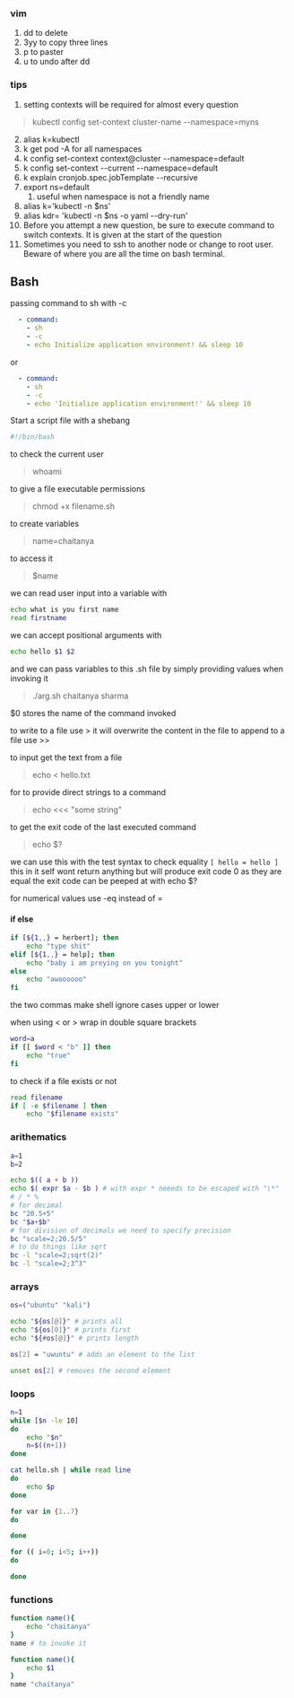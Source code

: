 ### vim
1. dd to delete
2. 3yy to copy three lines
3. p to paster
4. u to undo after dd
### tips
1. setting contexts will be required for almost every question
> kubectl config set-context cluster-name --namespace=myns
2. alias k=kubectl
3. k get pod -A for all namespaces
4. k config set-context context@cluster --namespace=default 
5. k config set-context --current --namespace=default 
6. k explain cronjob.spec.jobTemplate --recursive
7. export ns=default     
	1. useful when namespace is not a friendly name
8. alias k='kubectl -n $ns'
9. alias kdr= 'kubectl -n $ns -o yaml --dry-run'
10. Before you attempt a new question, be sure to execute command to switch contexts. It is given at the start of the question
11. Sometimes you need to ssh to another node or change to root user. Beware of where you are all the time on bash terminal.
## Bash

passing command to sh with -c 
```yml
  - command:
    - sh
    - -c
    - echo Initialize application environment! && sleep 10
```
or

```yml
  - command:
    - sh
    - -c
    - echo 'Initialize application environment!' && sleep 10
```

Start a script file with a shebang
```sh
#!/bin/bash
```

to check the current user
> whoami

to give a file executable permissions
> chmod +x filename.sh

to create variables
> name=chaitanya

to access it
>$name

we can read user input into a variable with
```bash
echo what is you first name
read firstname
```

we can accept positional arguments with
```sh
echo hello $1 $2
```
and we can pass variables to this .sh file by simply providing values when invoking it
> ./arg.sh chaitanya sharma

$0 stores the name of the command invoked


to write to a file use > it will overwrite the content in the file
to append to a file use >>

to input get the text from a file 
> echo < hello.txt

for to provide direct strings to a command
>echo <<< "some string"

to get the exit code of the last executed command
>echo $?

we can use this with the test syntax to check equality
`[ hello = hello ]`
this in it self wont return anything but will produce exit code 0 as they are equal 
the exit code can be peeped at with echo $?

for numerical values use -eq instead of =

#### if else
```sh
if [${1,,} = herbert]; then
	echo "type shit"
elif [${1,,} = help]; then
	echo "baby i am preying on you tonight"
else
	echo "awoooooo"
fi
```

the two commas make shell ignore cases upper or lower

when using < or > wrap in double square brackets
```sh
word=a
if [[ $word < "b" ]] then
	echo "true"
fi
```

to check if a file exists or not

```sh
read filename
if [ -e $filename ] then
	echo "$filename exists"
```

### arithematics

```sh
a=1
b=2

echo $(( a + b ))
echo $( expr $a - $b ) # with expr * neeeds to be escaped with "\*"
# / * % 
# for decimal
bc "20.5+5"
bc "$a+$b"
# for division of decimals we need to specify precision
bc "scale=2;20.5/5"
# to do things like sqrt
bc -l "scale=2;sqrt(2)"
bc -l "scale=2;3^3"
```

### arrays

```sh
os=("ubuntu" "kali")

echo "${os[@]}" # prints all
echo "${os[0]}" # prints first
echo "${#os[@]}" # prints length

os[2] = "uwuntu" # adds an element to the list

unset os[2] # removes the second element
```

### loops
```sh
n=1
while [$n -le 10]
do
	echo "$n"
	n=$((n+1))
done

cat hello.sh | while read line
do
	echo $p
done

for var in {1..7}
do

done

for (( i=0; i<5; i++))
do

done
```

### functions
```sh
function name(){
	echo "chaitanya"
}
name # to invoke it

function name(){
	echo $1
}
name "chaitanya"
```